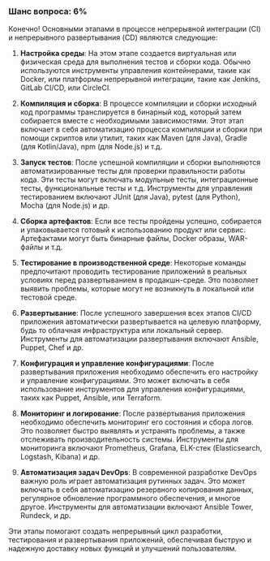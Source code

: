### Шанс вопроса: 6%

Конечно! Основными этапами в процессе непрерывной интеграции (CI) и непрерывного развертывания (CD) являются следующие:

1. **Настройка среды**: На этом этапе создается виртуальная или физическая среда для выполнения тестов и сборки кода. Обычно используются инструменты управления контейнерами, такие как Docker, или платформы непрерывной интеграции, такие как Jenkins, GitLab CI/CD, или CircleCI.

2. **Компиляция и сборка**: В процессе компиляции и сборки исходный код программы транслируется в бинарный код, который затем собирается вместе с необходимыми зависимостями. Этот этап включает в себя автоматизацию процесса компиляции и сборки при помощи скриптов или утилит, таких как Maven (для Java), Gradle (для Kotlin/Java), npm (для Node.js) и т.д.

3. **Запуск тестов**: После успешной компиляции и сборки выполняются автоматизированные тесты для проверки правильности работы кода. Эти тесты могут включать модульные тесты, интеграционные тесты, функциональные тесты и т.д. Инструменты для управления тестированием включают JUnit (для Java), pytest (для Python), Mocha (для Node.js) и др.

4. **Сборка артефактов**: Если все тесты пройдены успешно, собирается и упаковывается готовый к использованию продукт или сервис. Артефактами могут быть бинарные файлы, Docker образы, WAR-файлы и т.д.

5. **Тестирование в производственной среде**: Некоторые команды предпочитают проводить тестирование приложений в реальных условиях перед развертыванием в продакшн-среде. Это позволяет выявить проблемы, которые могут не возникнуть в локальной или тестовой среде.

6. **Развертывание**: После успешного завершения всех этапов CI/CD приложения автоматически развертывается на целевую платформу, будь то облачная инфраструктура или локальный сервер. Инструменты для автоматизации развертывания включают Ansible, Puppet, Chef и др.

7. **Конфигурация и управление конфигурациями**: После развертывания приложения необходимо обеспечить его настройку и управление конфигурациями. Это может включать в себя использование инструментов для управления конфигурациями, таких как Puppet, Ansible, или Terraform.

8. **Мониторинг и логирование**: После развертывания приложения необходимо обеспечить мониторинг его состояния и сбора логов. Это позволяет быстро выявлять и устранять проблемы, а также отслеживать производительность системы. Инструменты для мониторинга включают Prometheus, Grafana, ELK-стек (Elasticsearch, Logstash, Kibana) и др.

9. **Автоматизация задач DevOps**: В современной разработке DevOps важную роль играет автоматизация рутинных задач. Это может включать в себя автоматизацию резервного копирования данных, регулярное обновление программного обеспечения, и многое другое. Инструменты для автоматизации включают Ansible Tower, Rundeck, и др.

Эти этапы помогают создать непрерывный цикл разработки, тестирования и развертывания приложений, обеспечивая быструю и надежную доставку новых функций и улучшений пользователям.